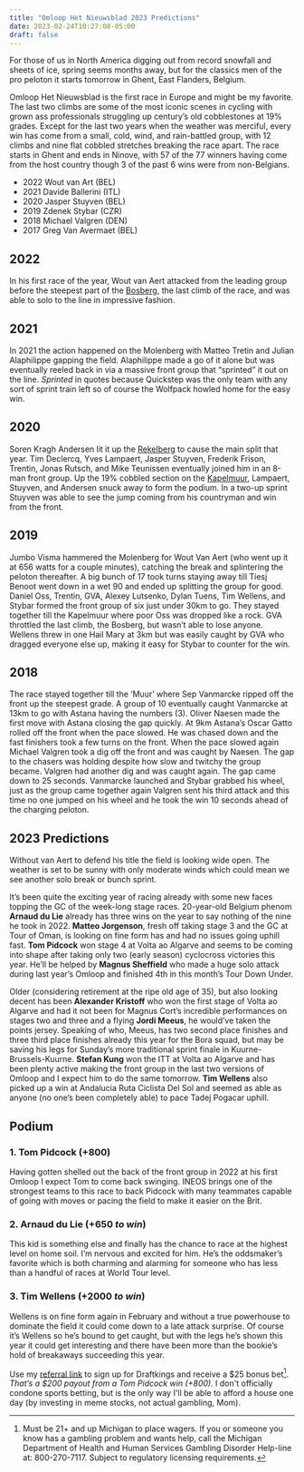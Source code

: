 ```yaml
---
title: "Omloop Het Nieuwsblad 2023 Predictions"
date: 2023-02-24T10:27:08-05:00
draft: false
---
```


For those of us in North America digging out from record snowfall and sheets of ice, spring seems months away, but for the classics men of the pro peloton it starts tomorrow in Ghent, East Flanders, Belgium.

Omloop Het Nieuwsblad is the first race in Europe and might be my favorite. The last two climbs are some of the most iconic scenes in cycling with grown ass professionals struggling up century’s old cobblestones at 19% grades. Except for the last two years when the weather was merciful, every win has come from a small, cold, wind, and rain-battled group, with 12 climbs and nine flat cobbled stretches breaking the race apart. The race starts in Ghent and ends in Ninove, with 57 of the 77 winners having come from the host country though 3 of the past 6 wins were from non-Belgians.

- 2022 Wout van Art (BEL)
- 2021 Davide Ballerini (ITL)
- 2020 Jasper Stuyven (BEL)
- 2019 Zdenek Stybar (CZR)
- 2018 Michael Valgren (DEN)
- 2017 Greg Van Avermaet (BEL)

## 2022
In his first race of the year, Wout van Aert attacked from the leading group before the steepest part of the [Bosberg](https://climbfinder.com/en/climbs/bosberg), the last climb of the race, and was able to solo to the line in impressive fashion.

## 2021
In 2021 the action happened on the Molenberg with Matteo Tretin and Julian Alaphilippe gapping the field. Alaphilippe made a go of it alone but was eventually reeled back in via a massive front group that “sprinted” it out on the line. *Sprinted* in quotes because Quickstep was the only team with any sort of sprint train left so of course the Wolfpack howled home for the easy win.

## 2020
Soren Kragh Andersen lit it up the [Rekelberg](https://climbfinder.com/en/climbs/rekelberg) to cause the main split that year. Tim Declercq, Yves Lampaert, Jasper Stuyven, Frederik Frison, Trentin, Jonas Rutsch, and Mike Teunissen eventually joined him in an 8-man front group. Up the 19% cobbled section on the [Kapelmuur](https://climbfinder.com/en/climbs/muur-van-geraardsbergen), Lampaert, Stuyven, and Andersen snuck away to form the podium. In a two-up sprint Stuyven was able to see the jump coming from his countryman and win from the front.

## 2019
Jumbo Visma hammered the Molenberg for Wout Van Aert (who went up it at 656 watts for a couple minutes), catching the break and splintering the peloton thereafter. A big bunch of 17 took turns staying away till Tiesj Benoot went down in a wet 90 and ended up splitting the group for good. Daniel Oss, Trentin, GVA, Alexey Lutsenko, Dylan Tuens, Tim Wellens, and Stybar formed the front group of six just under 30km to go. They stayed together till the Kapelmuur where poor Oss was dropped like a rock. GVA throttled the last climb, the Bosberg, but wasn’t able to lose anyone. Wellens threw in one Hail Mary at 3km but was easily caught by GVA who dragged everyone else up, making it easy for Stybar to counter for the win.

## 2018
The race stayed together till the ‘Muur’ where Sep Vanmarcke ripped off the front up the steepest grade. A group of 10 eventually caught Vanmarcke at 13km to go with Astana having the numbers (3). Oliver Naesen made the first move with Astana closing the gap quickly. At 9km Astana’s Oscar Gatto rolled off the front when the pace slowed. He was chased down and the fast finishers took a few turns on the front. When the pace slowed again Michael Valgren took a dig off the front and was caught by Naesen. The gap to the chasers was holding despite how slow and twitchy the group became. Valgren had another dig and was caught again. The gap came down to 25 seconds. Vanmarcke launched and Stybar grabbed his wheel, just as the group came together again Valgren sent his third attack and this time no one jumped on his wheel and he took the win 10 seconds ahead of the charging peloton.

## 2023 Predictions
Without van Aert to defend his title the field is looking wide open. The weather is set to be sunny with only moderate winds which could mean we see another solo break or bunch sprint.

It’s been quite the exciting year of racing already with some new faces topping the GC of the week-long stage races. 20-year-old Belgium phenom **Arnaud du Lie** already has three wins on the year to say nothing of the nine he took in 2022. **Matteo Jorgenson**, fresh off taking stage 3 and the GC at Tour of Oman, is looking on fine form has and had no issues going uphill fast. **Tom Pidcock** won stage 4 at Volta ao Algarve and seems to be coming into shape after taking only two (early season) cyclocross victories this year. He’ll be helped by **Magnus Sheffield** who made a huge solo attack during last year’s Omloop and finished 4th in this month’s Tour Down Under. 

Older (considering retirement at the ripe old age of 35), but also looking decent has been **Alexander Kristoff** who won the first stage of Volta ao Algarve and had it not been for Magnus Cort’s incredible performances on stages two and three and a flying **Jordi Meeus**, he would’ve taken the points jersey. Speaking of who, Meeus, has two second place finishes and three third place finishes already this year for the Bora squad, but may be saving his legs for Sunday’s more traditional sprint finale in Kuurne-Brussels-Kuurne. **Stefan Kung** won the ITT at Volta ao Algarve and has been plenty active making the front group in the last two versions of Omloop and I expect him to do the same tomorrow. **Tim Wellens** also picked up a win at Andalucia Ruta Ciclista Del Sol and seemed as able as anyone (no one’s been completely able) to pace Tadej Pogacar uphill.



## Podium

### 1. Tom Pidcock (+800)
Having gotten shelled out the back of the front group in 2022 at his first Omloop I expect Tom to come back swinging. INEOS brings one of the strongest teams to this race to back Pidcock with many teammates capable of going with moves or pacing the field to make it easier on the Brit.
### 2. Arnaud du Lie (+650 *to win*)
This kid is something else and finally has the chance to race at the highest level on home soil. I’m nervous and excited for him. He’s the oddsmaker’s favorite which is both charming and alarming for someone who has less than a handful of races at World Tour level.
### 3. Tim Wellens (+2000 *to win*)
Wellens is on fine form again in February and without a true powerhouse to dominate the field it could come down to a late attack surprise. Of course it’s Wellens so he’s bound to get caught, but with the legs he’s shown this year it could get interesting and there have been more than the bookie’s hold of breakaways succeeding this year.

Use my [referral link](https://sportsbook.draftkings.com/r/sb/thekidyouforgot/US-MI-SB) to sign up for Draftkings and receive a $25 bonus bet[^1]. *That’s a $200 payout from a Tom Pidcock win (+800).* I don't officially condone sports betting, but is the only way I'll be able to afford a house one day (by investing in meme stocks, not actual gambling, Mom).

[^1]: Must be 21+ and up Michigan to place wagers. If you or someone you know has a gambling problem and wants help, call the Michigan Department of Health and Human Services Gambling Disorder Help-line at: 800-270-7117. Subject to regulatory licensing requirements.